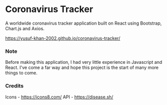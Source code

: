 # Coronavirus Tracker

A worldwide coronavirus tracker application built on React using Bootstrap, Chart.js and Axios.

https://yusuf-khan-2002.github.io/coronavirus-tracker/

### Note
Before making this application, I had very little experience in Javascript and React. I've come a far way and hope this project is the start of many more things to come.

### Credits

Icons - https://icons8.com/
API - https://disease.sh/
